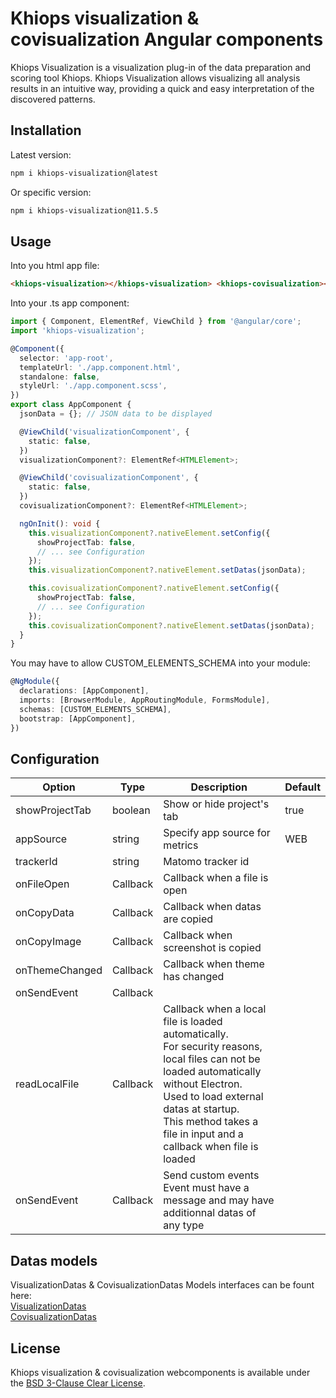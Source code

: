# Khiops visualization & covisualization Angular components

Khiops Visualization is a visualization plug-in of the data preparation and scoring tool Khiops. Khiops Visualization allows visualizing all analysis results in an intuitive way, providing a quick and easy interpretation of the discovered patterns.

## Installation

Latest version:

```bash
npm i khiops-visualization@latest
```

Or specific version:

```bash
npm i khiops-visualization@11.5.5
```

## Usage

Into you html app file:

```html
<khiops-visualization></khiops-visualization> <khiops-covisualization></khiops-covisualization>
```

Into your .ts app component:

```ts
import { Component, ElementRef, ViewChild } from '@angular/core';
import 'khiops-visualization';

@Component({
  selector: 'app-root',
  templateUrl: './app.component.html',
  standalone: false,
  styleUrl: './app.component.scss',
})
export class AppComponent {
  jsonData = {}; // JSON data to be displayed

  @ViewChild('visualizationComponent', {
    static: false,
  })
  visualizationComponent?: ElementRef<HTMLElement>;

  @ViewChild('covisualizationComponent', {
    static: false,
  })
  covisualizationComponent?: ElementRef<HTMLElement>;

  ngOnInit(): void {
    this.visualizationComponent?.nativeElement.setConfig({
      showProjectTab: false,
      // ... see Configuration
    });
    this.visualizationComponent?.nativeElement.setDatas(jsonData);

    this.covisualizationComponent?.nativeElement.setConfig({
      showProjectTab: false,
      // ... see Configuration
    });
    this.covisualizationComponent?.nativeElement.setDatas(jsonData);
  }
}
```

You may have to allow CUSTOM_ELEMENTS_SCHEMA into your module:

```ts
@NgModule({
  declarations: [AppComponent],
  imports: [BrowserModule, AppRoutingModule, FormsModule],
  schemas: [CUSTOM_ELEMENTS_SCHEMA],
  bootstrap: [AppComponent],
})
```

## Configuration

| Option         | Type     | Description                                                                                                                                                                                                                                                    | Default |
| -------------- | -------- | -------------------------------------------------------------------------------------------------------------------------------------------------------------------------------------------------------------------------------------------------------------- | ------- |
| showProjectTab | boolean  | Show or hide project's tab                                                                                                                                                                                                                                     | true    |
| appSource      | string   | Specify app source for metrics                                                                                                                                                                                                                                 | WEB     |
| trackerId      | string   | Matomo tracker id                                                                                                                                                                                                                                              |         |
| onFileOpen     | Callback | Callback when a file is open                                                                                                                                                                                                                                   |         |
| onCopyData     | Callback | Callback when datas are copied                                                                                                                                                                                                                                 |         |
| onCopyImage    | Callback | Callback when screenshot is copied                                                                                                                                                                                                                             |         |
| onThemeChanged | Callback | Callback when theme has changed                                                                                                                                                                                                                                |         |
| onSendEvent    | Callback |                                                                                                                                                                                                                                                                |         |
| readLocalFile  | Callback | Callback when a local file is loaded automatically. <br>For security reasons, local files can not be loaded automatically without Electron.<br>Used to load external datas at startup.<br>This method takes a file in input and a callback when file is loaded |         |
| onSendEvent    | Callback | Send custom events<br> Event must have a message and may have additionnal datas of any type                                                                                                                                                                    |         |

## Datas models

VisualizationDatas & CovisualizationDatas Models interfaces can be fount here:\
[VisualizationDatas](https://github.com/KhiopsML/khiops-visualization/blob/master/src/app/khiops-visualization/interfaces/app-datas.d.ts)\
[CovisualizationDatas](https://github.com/KhiopsML/khiops-visualization/blob/master/src/app/khiops-covisualization/interfaces/app-datas.d.ts)

## License

Khiops visualization & covisualization webcomponents is available under the [BSD 3-Clause Clear License](LICENSE).
